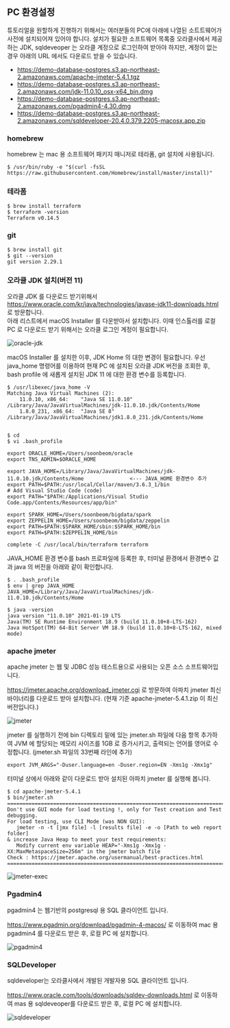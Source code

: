 
## PC 환경설정 ##

튜토리얼을 원할하게 진행하기 위해서는 여러분들의 PC에 아래에 나열된 소트트웨어가 사전에 설치되어져 있어야 합니다. 설치가 필요한 소프트웨어 목록중 오라클사에서 제공하는 JDK, sqldeveoper 는 오라클 계정으로 로그인하여 받아야 하지만, 계정이 없는 경우 아래의 URL 에서도 다운로드 받을 수 있습니다.

* https://demo-database-postgres.s3.ap-northeast-2.amazonaws.com/apache-jmeter-5.4.1.tgz
* https://demo-database-postgres.s3.ap-northeast-2.amazonaws.com/jdk-11.0.10_osx-x64_bin.dmg
* https://demo-database-postgres.s3.ap-northeast-2.amazonaws.com/pgadmin4-4.30.dmg
* https://demo-database-postgres.s3.ap-northeast-2.amazonaws.com/sqldeveloper-20.4.0.379.2205-macosx.app.zip

### homebrew ###

homebrew 는 mac 용 소프트웨어 패키지 매니저로 테라폼, git 설치에 사용됩니다.
```
$ /usr/bin/ruby -e "$(curl -fsSL https://raw.githubusercontent.com/Homebrew/install/master/install)"
```

### 테라폼 ###

```
$ brew install terraform
$ terraform -version
Terraform v0.14.5
```

### git ###

```
$ brew install git
$ git --version
git version 2.29.1
```

### 오라클 JDK 설치(버전 11) ###

오라클 JDK 를 다운로드 받기위해서 https://www.oracle.com/kr/java/technologies/javase-jdk11-downloads.html 로 방문합니다.  
아래 리스트에서 macOS Installer 를 다운받아서 설치합니다. 이때 인스톨러를 로컬 PC 로 다운로드 받기 위해서는 오라클 로그인 계정이 필요합니다. 

![oracle-jdk](https://github.com/gnosia93/postgres-terraform/blob/main/prepare/images/oracle-jdk11.png)

macOS Installer 를 설치한 이후, JDK Home 의 대한 변경이 필요합니다. 우선 java_home 명령어를 이용하여 현재 PC 에 설치된 오라클 JDK 버전을 조회한 후, bash profile 에 새롭게 설치된 JDK 11 에 대한 환경 변수를 등록합니다. 

```
$ /usr/libexec/java_home -V
Matching Java Virtual Machines (2):
    11.0.10, x86_64:	"Java SE 11.0.10"	/Library/Java/JavaVirtualMachines/jdk-11.0.10.jdk/Contents/Home
    1.8.0_231, x86_64:	"Java SE 8"	/Library/Java/JavaVirtualMachines/jdk1.8.0_231.jdk/Contents/Home


$ cd 
$ vi .bash_profile

export ORACLE_HOME=/Users/soonbeom/oracle
export TNS_ADMIN=$ORACLE_HOME

export JAVA_HOME=/Library/Java/JavaVirtualMachines/jdk-11.0.10.jdk/Contents/Home               <--- JAVA_HOME 환경변수 추가
export PATH=$PATH:/usr/local/Cellar/maven/3.6.3_1/bin
# Add Visual Studio Code (code)
export PATH="$PATH:/Applications/Visual Studio Code.app/Contents/Resources/app/bin"

export SPARK_HOME=/Users/soonbeom/bigdata/spark
export ZEPPELIN_HOME=/Users/soonbeom/bigdata/zeppelin
export PATH=$PATH:$SPARK_HOME/sbin:$SPARK_HOME/bin
export PATH=$PATH:$ZEPPELIN_HOME/bin

complete -C /usr/local/bin/terraform terraform
```

JAVA_HOME 환경 변수를 bash 프로파일에 등록한 후, 터미널 환경에서 환경변수 값과 java 의 버전을 아래와 같이 확인합니다. 
```
$ . .bash_profile
$ env | grep JAVA_HOME
JAVA_HOME=/Library/Java/JavaVirtualMachines/jdk-11.0.10.jdk/Contents/Home

$ java -version
java version "11.0.10" 2021-01-19 LTS
Java(TM) SE Runtime Environment 18.9 (build 11.0.10+8-LTS-162)
Java HotSpot(TM) 64-Bit Server VM 18.9 (build 11.0.10+8-LTS-162, mixed mode)
```

### apache jmeter ###

apache jmeter 는 웹 및 JDBC 성능 테스트용으로 사용되는 오픈 소스 소프트웨어입니다.

https://jmeter.apache.org/download_jmeter.cgi 로 방문하여 아파치 jmeter 최신 바이너리를 다운로드 받아 설치합니다. (현재 기준 apache-jmeter-5.4.1.zip 이 최신버전입니다.)

![jmeter](https://github.com/gnosia93/postgres-terraform/blob/main/prepare/images/apache-jmeter.png)


jmeter 를 실행하기 전에 bin 디렉토리 밑에 있는 jmeter.sh 파일에 다음 항목 추가하여 JVM 에 할당되는 메모리 사이즈를 1GB 로 증가시키고, 출력되는 언어를 영어로 수정합니다. (jmeter.sh 파일의 33번째 라인에 추가) 
```
export JVM_ARGS="-Duser.language=en -Duser.region=EN -Xms1g -Xmx1g"
```

터미널 상에서 아래와 같이 다운로드 받아 설치된 아파치 jmeter 를 실행해 봅니다. 
```
$ cd apache-jmeter-5.4.1
$ bin/jmeter.sh 
================================================================================
Don't use GUI mode for load testing !, only for Test creation and Test debugging.
For load testing, use CLI Mode (was NON GUI):
   jmeter -n -t [jmx file] -l [results file] -e -o [Path to web report folder]
& increase Java Heap to meet your test requirements:
   Modify current env variable HEAP="-Xms1g -Xmx1g -XX:MaxMetaspaceSize=256m" in the jmeter batch file
Check : https://jmeter.apache.org/usermanual/best-practices.html
================================================================================
```

![jmeter-exec](https://github.com/gnosia93/postgres-terraform/blob/main/prepare/images/apache-jmeter-exec.png)


### Pgadmin4 ###

pgadmin4 는 웹기반의 postgresql 용 SQL 클라이언트 입니다. 

https://www.pgadmin.org/download/pgadmin-4-macos/ 로 이동하여 mac 용 pgadmin4 를 다운로드 받은 후, 로컬 PC 에 설치합니다. 

![pgadmin4](https://github.com/gnosia93/postgres-terraform/blob/main/prepare/images/pgadmin4.png)


### SQLDeveloper ###

sqldeveloper는 오라클사에서 개발된 개발자용 SQL 클라이언트 입니다. 
 
https://www.oracle.com/tools/downloads/sqldev-downloads.html 로 이동하여 mas 용 sqldeveoper를 다운로드 받은 후, 로컬 PC 에 설치합니다. 

![sqldeveloper](https://github.com/gnosia93/postgres-terraform/blob/main/prepare/images/sqldeveloper.png)





